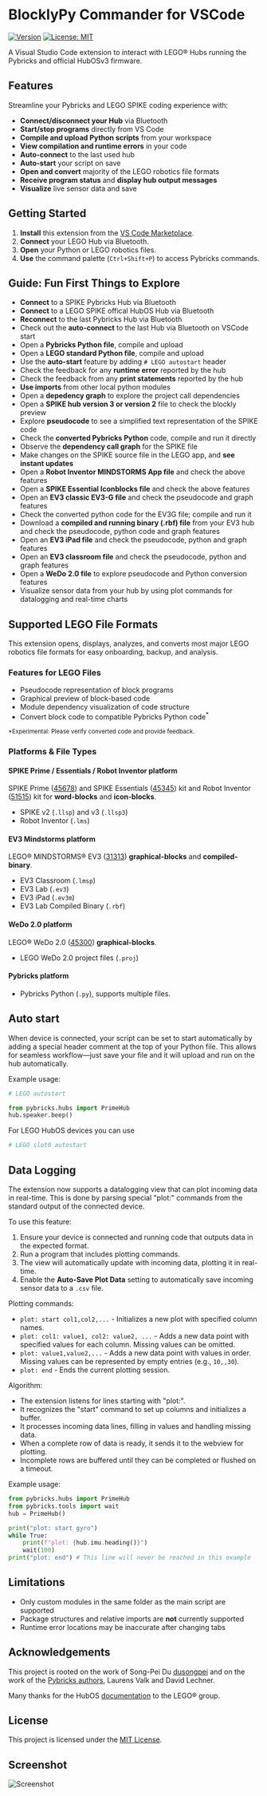 # BlocklyPy Commander for VSCode

[![Version](https://img.shields.io/visual-studio-marketplace/v/afarago.blocklypy-vscode?label=VS%20Marketplace)](https://marketplace.visualstudio.com/items?itemName=afarago.blocklypy-vscode)
[![License: MIT](https://img.shields.io/badge/License-MIT-yellow.svg)](LICENSE)

A Visual Studio Code extension to interact with LEGO® Hubs running the Pybricks
and official HubOSv3 firmware.

## Features

Streamline your Pybricks and LEGO SPIKE coding experience with:

- **Connect/disconnect your Hub** via Bluetooth
- **Start/stop programs** directly from VS Code
- **Compile and upload Python scripts** from your workspace
- **View compilation and runtime errors** in your code
- **Auto-connect** to the last used hub
- **Auto-start** your script on save
- **Open and convert** majority of the LEGO robotics file formats
- **Receive program status** and **display hub output messages**
- **Visualize** live sensor data and save

## Getting Started

1. **Install** this extension from the [VS Code Marketplace](https://marketplace.visualstudio.com/items?itemName=afarago.blocklypy-vscode).
2. **Connect** your LEGO Hub via Bluetooth.
3. **Open** your Python or LEGO robotics files.
4. **Use** the command palette (`Ctrl+Shift+P`) to access Pybricks commands.

## Guide: Fun First Things to Explore

- **Connect** to a SPIKE Pybricks Hub via Bluetooth
- **Connect** to a LEGO SPIKE offical HubOS Hub via Bluetooth
- **Reconnect** to the last Pybricks Hub via Bluetooth
- Check out the **auto-connect** to the last Hub via Bluetooth on
  VSCode start
- Open a **Pybricks Python file**, compile and upload
- Open a **LEGO standard Python file**, compile and upload
- Use the **auto-start** feature by adding `# LEGO autostart` header
- Check the feedback for any **runtime error** reported by the hub
- Check the feedback from any **print statements** reported by the hub
- **Use imports** from other local python modules
- Open a **depedency graph** to explore the project call dependencies
- Open a **SPIKE hub version 3 or version 2** file to check the blockly preview
- Explore **pseudocode** to see a simplified text representation of the SPIKE code
- Check the **converted Pybricks Python** code, compile and run it directly
- Observe the **dependency call graph** for the SPIKE file
- Make changes on the SPIKE source file in the LEGO app, and **see instant updates**
- Open a **Robot Inventor MINDSTORMS App file** and check the above features
- Open a **SPIKE Essential Iconblocks file** and check the above features
- Open an **EV3 classic EV3-G file** and check the pseudocode and graph features
- Check the converted python code for the EV3G file; compile and run it
- Download a **compiled and running binary (.rbf) file** from your EV3 hub and
  check the pseudocode, python code and graph features
- Open an **EV3 iPad file** and check the pseudocode, python and graph features
- Open an **EV3 classroom file** and check the pseudocode, python and graph features
- Open a **WeDo 2.0 file** to explore pseudocode and Python conversion features
- Visualize sensor data from your hub by using plot commands for datalogging and
real-time charts

## Supported LEGO File Formats

This extension opens, displays, analyzes, and converts most major LEGO robotics
file formats for easy onboarding, backup, and analysis.

### Features for LEGO Files

- Pseudocode representation of block programs
- Graphical preview of block-based code
- Module dependency visualization of code structure
- Convert block code to compatible Pybricks Python code<sup>*</sup>

<sup>*Experimental: Please verify converted code and provide feedback.</sup>

### Platforms & File Types

#### SPIKE Prime / Essentials / Robot Inventor platform

SPIKE Prime ([45678](https://www.lego.com/en-us/product/lego-education-spike-prime-set-45678))
and SPIKE Essentials
([45345](https://www.lego.com/en-us/product/lego-education-spike-essential-set-45345))
kit and Robot Inventor
([51515](https://www.lego.com/en-us/product/robot-inventor-51515)) kit for
**word-blocks** and **icon-blocks**.

- SPIKE v2 (`.llsp`) and v3 (`.llsp3`)
- Robot Inventor (`.lms`)

#### EV3 Mindstorms platform

LEGO® MINDSTORMS® EV3 ([31313](https://www.lego.com/en-us/product/lego-mindstorms-ev3-31313)) **graphical-blocks** and **compiled-binary**.

- EV3 Classroom (`.lmsp`)
- EV3 Lab (`.ev3`)
- EV3 iPad (`.ev3m`)
- EV3 Lab Compiled Binary (`.rbf`)

#### WeDo 2.0 platform

LEGO® WeDo 2.0
([45300](https://education.lego.com/en-us/products/lego-education-wedo-2-0-core-set/45300/))
**graphical-blocks**.

- LEGO WeDo 2.0 project files (`.proj`)

#### Pybricks platform

- Pybricks Python (`.py`), supports multiple files.

## Auto start

When device is connected, your script can be set to start automatically by adding
a special header comment at the top of your Python file. This allows for seamless
workflow—just save your file and it will upload and run on the hub automatically.

Example usage:

```python
# LEGO autostart

from pybricks.hubs import PrimeHub
hub.speaker.beep()
```

For LEGO HubOS devices you can use

```python
# LEGO slot0 autostart
```

## Data Logging

The extension now supports a datalogging view that can plot incoming data in real-time.
This is done by parsing special "plot:" commands from the standard output of the
connected device.

To use this feature:

1. Ensure your device is connected and running code that outputs data in the
expected format.
2. Run a program that includes plotting commands.
3. The view will automatically update with incoming data, plotting it in real-time.
4. Enable the **Auto-Save Plot Data** setting to automatically save incoming sensor
data to a `.csv` file.

Plotting commands:

- `plot: start col1,col2,...` - Initializes a new plot with specified column names.
- `plot: col1: value1, col2: value2, ...` - Adds a new data point with specified
values for each column. Missing values can be omitted.
- `plot: value1,value2,...` - Adds a new data point with values in order. Missing
values can be represented by empty entries (e.g., `10,,30`).
- `plot: end` - Ends the current plotting session.

Algorithm:

- The extension listens for lines starting with "plot:".
- It recognizes the "start" command to set up columns and initializes a buffer.
- It processes incoming data lines, filling in values and handling missing data.
- When a complete row of data is ready, it sends it to the webview for plotting.
- Incomplete rows are buffered until they can be completed or flushed on a timeout.

Example usage:

```python
from pybricks.hubs import PrimeHub
from pybricks.tools import wait
hub = PrimeHub()

print("plot: start gyro")
while True:
    print(f"plot: {hub.imu.heading()}")
    wait(100)
print("plot: end") # This line will never be reached in this example
```

## Limitations

- Only custom modules in the same folder as the main script are supported
- Package structures and relative imports are **not** currently supported
- Runtime error locations may be inaccurate after changing tabs

## Acknowledgements

This project is rooted on the work of Song-Pei Du
[dusongpei](https://github.com/dsp05/pybricks-vscode) and on the work of the
[Pybricks authors](https://github.com/pybricks), Laurens Valk and David Lechner.

Many thanks for the HubOS [documentation](https://lego.github.io/spike-prime-docs)
to the LEGO® group.

## License

This project is licensed under the [MIT License](LICENSE).

## Screenshot

![Screenshot](./screenshots/1.gif)
